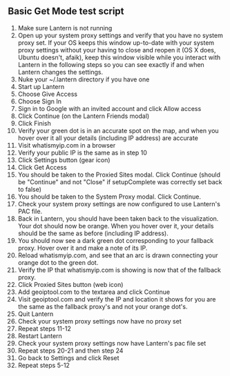 ## Basic Get Mode test script

1. Make sure Lantern is not running
1. Open up your system proxy settings and verify that you have no system proxy set. If your OS keeps this window up-to-date with your system proxy settings without your having to close and reopen it (OS X does, Ubuntu doesn't, afaik), keep this window visible while you interact with Lantern in the following steps so you can see exactly if and when Lantern changes the settings.
1. Nuke your ~/.lantern directory if you have one
1. Start up Lantern
1. Choose Give Access
1. Choose Sign In
1. Sign in to Google with an invited account and click Allow access
1. Click Continue (on the Lantern Friends modal)
1. Click Finish
1. Verify your green dot is in an accurate spot on the map, and when you hover over it all your details (including IP address) are accurate
1. Visit whatismyip.com in a browser
1. Verify your public IP is the same as in step 10
1. Click Settings button (gear icon)
1. Click Get Access
1. You should be taken to the Proxied Sites modal. Click Continue (should be "Continue" and not "Close" if setupComplete was correctly set back to false)
1. You should be taken to the System Proxy modal. Click Continue.
1. Check your system proxy settings are now configured to use Lantern's PAC file.
1. Back in Lantern, you should have been taken back to the visualization. Your dot should now be orange. When you hover over it, your details should be the same as before (including IP address).
1. You should now see a dark green dot corresponding to your fallback proxy. Hover over it and make a note of its IP.
1. Reload whatismyip.com, and see that an arc is drawn connecting your orange dot to the green dot.
1. Verify the IP that whatismyip.com is showing is now that of the fallback proxy.
1. Click Proxied Sites button (web icon)
1. Add geoiptool.com to the textarea and click Continue
1. Visit geoiptool.com and verify the IP and location it shows for you are the same as the fallback proxy's and not your orange dot's.
1. Quit Lantern
1. Check your system proxy settings now have no proxy set
1. Repeat steps 11-12
1. Restart Lantern
1. Check your system proxy settings now have Lantern's pac file set
1. Repeat steps 20-21 and then step 24
1. Go back to Settings and click Reset
1. Repeat steps 5-12